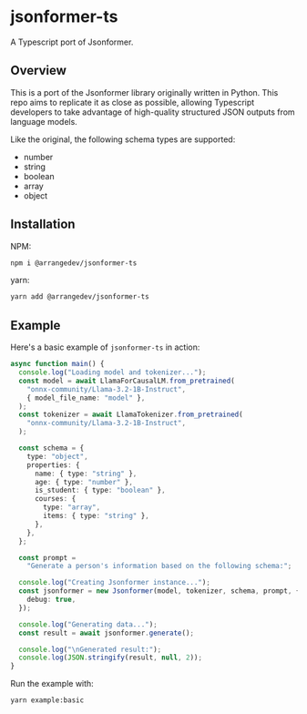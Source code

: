 # jsonformer-ts 
A Typescript port of Jsonformer.

## Overview
This is a port of the Jsonformer library originally written in Python. This repo aims to replicate it as close as possible, allowing Typescript developers to take advantage of high-quality structured JSON outputs from language models. 

Like the original, the following schema types are supported:
- number
- string
- boolean
- array
- object

## Installation
NPM:
```bash
npm i @arrangedev/jsonformer-ts
```

yarn:
```bash
yarn add @arrangedev/jsonformer-ts
```

## Example
Here's a basic example of `jsonformer-ts` in action:
```Typescript
async function main() {
  console.log("Loading model and tokenizer...");
  const model = await LlamaForCausalLM.from_pretrained(
    "onnx-community/Llama-3.2-1B-Instruct",
    { model_file_name: "model" },
  );
  const tokenizer = await LlamaTokenizer.from_pretrained(
    "onnx-community/Llama-3.2-1B-Instruct",
  );

  const schema = {
    type: "object",
    properties: {
      name: { type: "string" },
      age: { type: "number" },
      is_student: { type: "boolean" },
      courses: {
        type: "array",
        items: { type: "string" },
      },
    },
  };

  const prompt =
    "Generate a person's information based on the following schema:";

  console.log("Creating Jsonformer instance...");
  const jsonformer = new Jsonformer(model, tokenizer, schema, prompt, {
    debug: true,
  });

  console.log("Generating data...");
  const result = await jsonformer.generate();

  console.log("\nGenerated result:");
  console.log(JSON.stringify(result, null, 2));
}
```

Run the example with:
```bash
yarn example:basic
```
